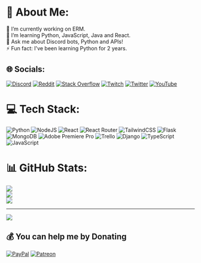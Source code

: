 # 💫 About Me:
🔭 I’m currently working on ERM.<br>🌱 I’m learning Python, JavaScript, Java and React.<br>💬 Ask me about Discord bots, Python and APIs!<br>⚡ Fun fact: I've been learning Python for 2 years.


## 🌐 Socials:
[![Discord](https://img.shields.io/badge/Discord-%237289DA.svg?logo=discord&logoColor=white)](htttps://discord.gg/erm) [![Reddit](https://img.shields.io/badge/Reddit-%23FF4500.svg?logo=Reddit&logoColor=white)](https://reddit.com/user/MikeyRLSwitch) [![Stack Overflow](https://img.shields.io/badge/-Stackoverflow-FE7A16?logo=stack-overflow&logoColor=white)](https://stackoverflow.com/users/14820205) [![Twitch](https://img.shields.io/badge/Twitch-%239146FF.svg?logo=Twitch&logoColor=white)](https://twitch.tv/mikeyusersrec) [![Twitter](https://img.shields.io/badge/Twitter-%231DA1F2.svg?logo=Twitter&logoColor=white)](https://twitter.com/i_iMikey) [![YouTube](https://img.shields.io/badge/YouTube-%23FF0000.svg?logo=YouTube&logoColor=white)](https://youtube.com/c/UCj8LeM_gSoUU_V89cS992Lg) 

# 💻 Tech Stack:
![Python](https://img.shields.io/badge/python-3670A0?style=for-the-badge&logo=python&logoColor=ffdd54) ![NodeJS](https://img.shields.io/badge/node.js-6DA55F?style=for-the-badge&logo=node.js&logoColor=white) ![React](https://img.shields.io/badge/react-%2320232a.svg?style=for-the-badge&logo=react&logoColor=%2361DAFB) ![React Router](https://img.shields.io/badge/React_Router-CA4245?style=for-the-badge&logo=react-router&logoColor=white) ![TailwindCSS](https://img.shields.io/badge/tailwindcss-%2338B2AC.svg?style=for-the-badge&logo=tailwind-css&logoColor=white) ![Flask](https://img.shields.io/badge/flask-%23000.svg?style=for-the-badge&logo=flask&logoColor=white) ![MongoDB](https://img.shields.io/badge/MongoDB-%234ea94b.svg?style=for-the-badge&logo=mongodb&logoColor=white) ![Adobe Premiere Pro](https://img.shields.io/badge/Adobe%20Premiere%20Pro-9999FF.svg?style=for-the-badge&logo=Adobe%20Premiere%20Pro&logoColor=white) ![Trello](https://img.shields.io/badge/Trello-%23026AA7.svg?style=for-the-badge&logo=Trello&logoColor=white) ![Django](https://img.shields.io/badge/django-%23092E20.svg?style=for-the-badge&logo=django&logoColor=white) ![TypeScript](https://img.shields.io/badge/typescript-%23007ACC.svg?style=for-the-badge&logo=typescript&logoColor=white) ![JavaScript](https://img.shields.io/badge/javascript-%23323330.svg?style=for-the-badge&logo=javascript&logoColor=%23F7DF1E)
# 📊 GitHub Stats:
![](https://github-readme-stats.vercel.app/api?username=MikeyUsersREC&theme=onedark&hide_border=false&include_all_commits=true&count_private=true)<br/>
![](https://github-readme-streak-stats.herokuapp.com/?user=MikeyUsersREC&theme=onedark&hide_border=false)<br/>
![](https://github-readme-stats.vercel.app/api/top-langs/?username=MikeyUsersREC&theme=onedark&hide_border=false&include_all_commits=true&count_private=true&layout=compact)

---
[![](https://visitcount.itsvg.in/api?id=MikeyUsersREC&icon=2&color=11)](https://visitcount.itsvg.in)

  ## 💰 You can help me by Donating
  [![PayPal](https://img.shields.io/badge/PayPal-00457C?style=for-the-badge&logo=paypal&logoColor=white)](https://paypal.me/ermcorp) [![Patreon](https://img.shields.io/badge/Patreon-F96854?style=for-the-badge&logo=patreon&logoColor=white)](https://patreon.com/ermbot) 

  
